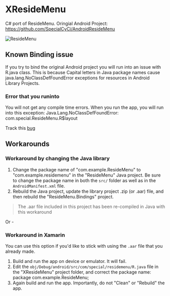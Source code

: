 XResideMenu
===========

C# port of ResideMenu. Oringial Android Project: https://github.com/SpecialCyCi/AndroidResideMenu 

![ResideMenu](https://github.com/SpecialCyCi/AndroidResideMenu/raw/master/2.gif)


## Known Binding issue
If you try to bind the original Android project you will run into an issue with R.java class. This is because Capital letters in Java package names cause java.lang.NoClassDefFoundError
exceptions for resources in Android Library Projects. 

### Error that you runinto
You will not get any compile time errors. When you run the app, you will run into this exception:     Java.Lang.NoClassDefFoundError: com.special.ResideMenu.R$layout

Track this
[bug](https://bugzilla.xamarin.com/show_bug.cgi?id=22057)

## Workarounds


### Workaround by changing the Java library

1. Change the package name of "com.example.ResideMenu" to "com.example.residemenu" in the "ResideMenu" Java project. Be sure to change the package name in both the `src/` folder as well as in the `AndroidManifest.xml` file.
2. Rebuild the Java project, update the library project .zip (or .aar) file, and then rebuild the "ResideMenu.Bindings" project.

>  The .aar file included in this project has been re-compiled in Java with this workaround 

Or - 

### Workaround in Xamarin

You can use this option if you'd like to stick with using the `.aar` file that you already made.

1. Build and run the app on device or emulator. It will fail.
2. Edit the `obj/Debug/android/src/com/special/residemenu/R.java` file in the "XResideMenu" project folder, and correct the package name: package com.example.ResideMenu;
3. Again build and run the app. Importantly, do not "Clean" or "Rebuild" the app.
